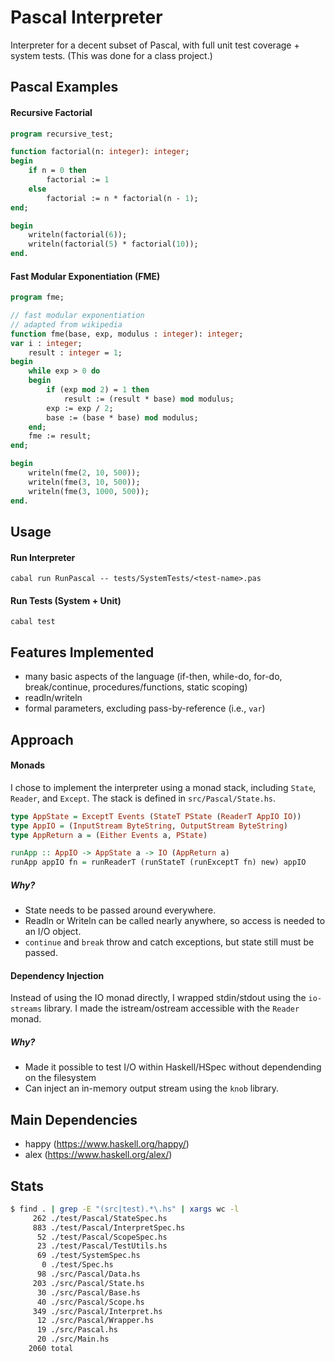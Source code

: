 # Pascal Interpreter
Interpreter for a decent subset of Pascal, with full unit test coverage + system tests. (This was done for a class project.)

## Pascal Examples
#### Recursive Factorial
```pascal
program recursive_test;

function factorial(n: integer): integer;
begin
    if n = 0 then 
        factorial := 1
    else
        factorial := n * factorial(n - 1);
end;

begin
    writeln(factorial(6));
    writeln(factorial(5) * factorial(10));
end.
```
#### Fast Modular Exponentiation (FME)
```pascal
program fme;

// fast modular exponentiation
// adapted from wikipedia
function fme(base, exp, modulus : integer): integer;
var i : integer;
    result : integer = 1;
begin
    while exp > 0 do
    begin
        if (exp mod 2) = 1 then
            result := (result * base) mod modulus;
        exp := exp / 2;
        base := (base * base) mod modulus;
    end;
    fme := result;
end;

begin
    writeln(fme(2, 10, 500));
    writeln(fme(3, 10, 500));
    writeln(fme(3, 1000, 500));
end.
```

## Usage
#### Run Interpreter
```
cabal run RunPascal -- tests/SystemTests/<test-name>.pas
```

#### Run Tests (System + Unit)
```
cabal test
```

## Features Implemented
- many basic aspects of the language (if-then, while-do, for-do, break/continue, procedures/functions, static scoping)
- readln/writeln
- formal parameters, excluding pass-by-reference (i.e., `var`)

## Approach
#### Monads
I chose to implement the interpreter using a monad stack, including `State`, `Reader`, and `Except`. The stack is defined in `src/Pascal/State.hs`.
```haskell
type AppState = ExceptT Events (StateT PState (ReaderT AppIO IO))
type AppIO = (InputStream ByteString, OutputStream ByteString)
type AppReturn a = (Either Events a, PState)

runApp :: AppIO -> AppState a -> IO (AppReturn a)
runApp appIO fn = runReaderT (runStateT (runExceptT fn) new) appIO
```

##### Why?
- State needs to be passed around everywhere.
- Readln or Writeln can be called nearly anywhere, so access is needed to an I/O object.
- `continue` and `break` throw and catch exceptions, but state still must be passed.

#### Dependency Injection
Instead of using the IO monad directly, I wrapped stdin/stdout using the `io-streams` library. I made the istream/ostream accessible with the `Reader` monad. 

##### Why?
- Made it possible to test I/O within Haskell/HSpec without dependending on the filesystem
- Can inject an in-memory output stream using the `knob` library.

## Main Dependencies
- happy (https://www.haskell.org/happy/)
- alex (https://www.haskell.org/alex/)

## Stats
```bash
$ find . | grep -E "(src|test).*\.hs" | xargs wc -l
     262 ./test/Pascal/StateSpec.hs
     883 ./test/Pascal/InterpretSpec.hs
      52 ./test/Pascal/ScopeSpec.hs
      23 ./test/Pascal/TestUtils.hs
      69 ./test/SystemSpec.hs
       0 ./test/Spec.hs
      98 ./src/Pascal/Data.hs
     203 ./src/Pascal/State.hs
      30 ./src/Pascal/Base.hs
      40 ./src/Pascal/Scope.hs
     349 ./src/Pascal/Interpret.hs
      12 ./src/Pascal/Wrapper.hs
      19 ./src/Pascal.hs
      20 ./src/Main.hs
    2060 total
```
